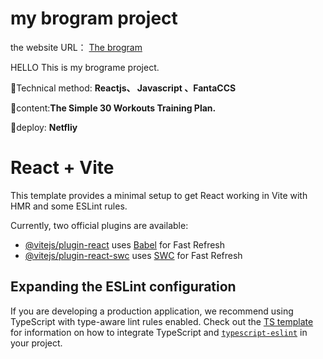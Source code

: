 <div>
<h1>my brogram project</h1>
<p>the website URL：
<a href='https://alexisbrogram-plan.netlify.app'/>The brogram</a>
</p>
</div>

HELLO This is my brograme project.
<p>🌟Technical method: <b>Reactjs、 Javascript 、FantaCCS</b></p>
<p>🌟content:<strong>The Simple 30 Workouts Training Plan.</strong></p>
<p>🌟deploy: <b>Netfliy</b></p>



# React + Vite

This template provides a minimal setup to get React working in Vite with HMR and some ESLint rules.

Currently, two official plugins are available:

- [@vitejs/plugin-react](https://github.com/vitejs/vite-plugin-react/blob/main/packages/plugin-react) uses [Babel](https://babeljs.io/) for Fast Refresh
- [@vitejs/plugin-react-swc](https://github.com/vitejs/vite-plugin-react/blob/main/packages/plugin-react-swc) uses [SWC](https://swc.rs/) for Fast Refresh

## Expanding the ESLint configuration

If you are developing a production application, we recommend using TypeScript with type-aware lint rules enabled. Check out the [TS template](https://github.com/vitejs/vite/tree/main/packages/create-vite/template-react-ts) for information on how to integrate TypeScript and [`typescript-eslint`](https://typescript-eslint.io) in your project.
